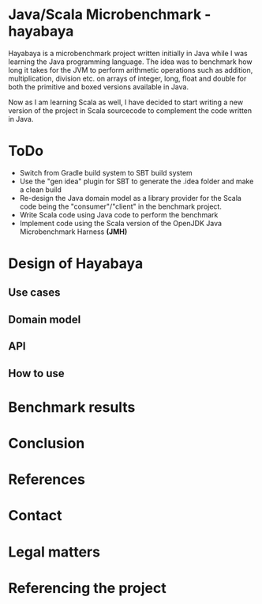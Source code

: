# Java/Scala Microbenchmark - hayabaya

Hayabaya is a microbenchmark project written initially in Java while I was learning the Java programming language. The idea was to benchmark how long it takes for the JVM to perform arithmetic operations such as addition, multiplication, division etc. on arrays of integer, long, float and double for both the primitive and boxed versions available in Java.

Now as I am learning Scala as well, I have decided to start writing a new version of the project in Scala sourcecode to complement the code written in Java.



# **ToDo**


* Switch from Gradle build system to SBT build system
* Use the "gen idea" plugin for SBT to generate the .idea folder and make a clean build
* Re-design the Java domain model as a library provider for the Scala code being the "consumer"/"client" in the benchmark project.
* Write Scala code using Java code to perform the benchmark
* Implement code using the Scala version of the OpenJDK Java Microbenchmark Harness **(JMH)**

# Design of Hayabaya
## Use cases
## Domain model
## API
## How to use

# Benchmark results

# Conclusion

# References

# Contact

# Legal matters

# Referencing the project